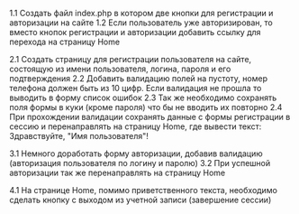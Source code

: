 1.1 Создать файл index.php в котором две кнопки для регистрации и авторизации на сайте
1.2 Если пользователь уже авторизирован, то вместо кнопок регистрации и авторизации добавить ссылку для 
перехода на страницу Home

2.1 Создать страницу для регистрации пользователя на сайте, состоящую из имени пользователя, логина, пароля и его подтверждения
2.2 Добавить валидацию полей на пустоту, номер телефона должен быть из 10 цифр. Если валидация не прошла то выводить 
в форму список ошибок
2.3 Так же необходимо сохранять поля формы в куки (кроме пароля) что бы не вводить их повторно
2.4 При прохождении валидации сохранять данные с формы регистрации в сессию и перенаправлять на страницу Home, 
где вывести текст: Здравствуйте, "Имя пользователя"!

3.1 Немного доработать форму авторизации, добавив валидацию (авторизация пользователя по логину и паролю)
3.2 При успешной авторизации так же перенаправлять на страницу Home

4.1 На странице Home, помимо приветственного текста, необходимо сделать кнопку с выходом из учетной записи (завершение сессии)